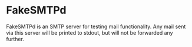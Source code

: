 # FakeSMTPd
FakeSMTPd is an SMTP server for testing mail functionality. Any mail sent via
this server will be printed to stdout, but will not be forwarded any further.
